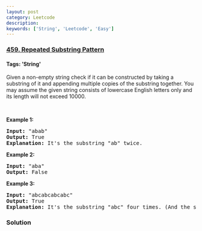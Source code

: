 ```yaml
---
layout: post
category: Leetcode
description: 
keywords: ['String', 'Leetcode', 'Easy']
---
```

### [459. Repeated Substring Pattern](https://leetcode.com/problems/repeated-substring-pattern)

#### Tags: 'String'

<div class="content__u3I1 question-content__JfgR"><div><p>Given a non-empty string check if it can be constructed by taking a substring of it and appending multiple copies of the substring together. You may assume the given string consists of lowercase English letters only and its length will not exceed 10000.</p>
<p> </p>
<p><b>Example 1:</b></p>
<pre><b>Input:</b> "abab"
<b>Output:</b> True
<b>Explanation:</b> It's the substring "ab" twice.
</pre>
<p><b>Example 2:</b></p>
<pre><b>Input:</b> "aba"
<b>Output:</b> False
</pre>
<p><b>Example 3:</b></p>
<pre><b>Input:</b> "abcabcabcabc"
<b>Output:</b> True
<b>Explanation:</b> It's the substring "abc" four times. (And the substring "abcabc" twice.)
</pre>
</div></div>

### Solution
